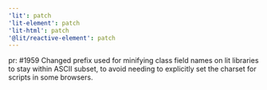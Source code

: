 ```yaml
---
'lit': patch
'lit-element': patch
'lit-html': patch
'@lit/reactive-element': patch
---
```


pr: #1959 Changed prefix used for minifying class field names on lit libraries to stay within ASCII subset, to avoid needing to explicitly set the charset for scripts in some browsers.
